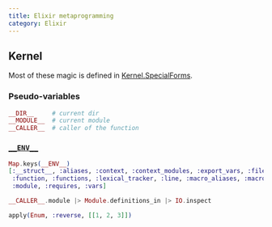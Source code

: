 ```yaml
---
title: Elixir metaprogramming
category: Elixir
---
```


## Kernel

Most of these magic is defined in [Kernel.SpecialForms](http://devdocs.io/elixir/elixir/kernel.specialforms).

### Pseudo-variables

```elixir
__DIR__     # current dir
__MODULE__  # current module
__CALLER__  # caller of the function
```

### [`__ENV__`](http://devdocs.io/elixir/elixir/kernel.specialforms#__ENV__/0)

```elixir
Map.keys(__ENV__)
[:__struct__, :aliases, :context, :context_modules, :export_vars, :file,
 :function, :functions, :lexical_tracker, :line, :macro_aliases, :macros,
 :module, :requires, :vars]
```

```elixir
__CALLER__.module |> Module.definitions_in |> IO.inspect
```

```elixir
apply(Enum, :reverse, [[1, 2, 3]])
```
